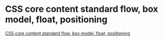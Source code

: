 # CSS core content standard flow, box model, float, positioning
[CSS core content standard flow, box model, float, positioning](https://aiwithcloud.com/2022/09/19/css_core_content_standard_flow_box_model_float_positioning/)